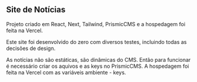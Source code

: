 ## Site de Notícias

Projeto criado em React, Next, Tailwind, PrismicCMS e a hospedagem foi feita na Vercel.

Este site foi desenvolvido do zero com diversos testes, incluindo todas as decisões de design.


As notícias não são estáticas, são dinâmicas do CMS. Então para funcionar é necessário criar os aquivos e as keys no PrismicCMS.
A hospedagem foi feita na Vercel com as variáveis ambiente - keys.

